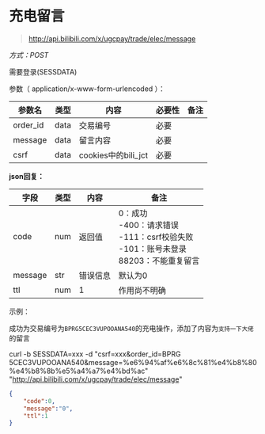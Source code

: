 # 充电留言

> http://api.bilibili.com/x/ugcpay/trade/elec/message

*方式：POST*

需要登录(SESSDATA)

参数（ application/x-www-form-urlencoded ）：

| 参数名   | 类型 | 内容                | 必要性 | 备注 |
| -------- | ---- | ------------------- | ------ | ---- |
| order_id | data | 交易编号            | 必要   |      |
| message  | data | 留言内容            | 必要   |      |
| csrf     | data | cookies中的bili_jct | 必要   |      |

**json回复：**

| 字段    | 类型 | 内容     | 备注                                                         |
| ------- | ---- | -------- | ------------------------------------------------------------ |
| code    | num  | 返回值   | 0：成功 <br />-400：请求错误<br />-111：csrf校验失败<br />-101：账号未登录<br />88203：不能重复留言 |
| message | str  | 错误信息 | 默认为0                                                      |
| ttl     | num  | 1        | 作用尚不明确                                                 |

示例：

成功为交易编号为`BPRG5CEC3VUPOOANA540`的充电操作，添加了内容为`支持一下大佬`的留言

curl -b SESSDATA=xxx -d "csrf=xxx&order_id=BPRG
5CEC3VUPOOANA540&message=%e6%94%af%e6%8c%81%e4%b8%80%e4%b8%8b%e5%a4%a7%e4%bd%ac" "http://api.bilibili.com/x/ugcpay/trade/elec/message"

```json
{
    "code":0,
    "message":"0",
    "ttl":1
}
```

